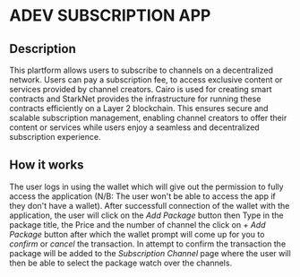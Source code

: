 # **ADEV SUBSCRIPTION APP**
## Description

This plartform allows users to subscribe to channels on a decentralized network. Users can pay a subscription fee, 
to access exclusive content or services provided by channel creators. Cairo is used for creating smart contracts and StarkNet 
provides the infrastructure for running these contracts efficiently on a Layer 2 blockchain. This ensures secure and scalable subscription management, 
enabling channel creators to offer their content or services while users enjoy a seamless and decentralized subscription experience.

## How it works

The user logs in using the wallet which will give out the permission to fully access the application (N/B: The user won't be able to access the app if they don't have
a wallet). After successfull connection of the wallet with the application, the user will click on the *Add Package* button then Type in the package title, 
the Price and the number of channel the click on *+ Add Package* button after which the wallet prompt will come up for you to *confirm* or *cancel* the transaction. 
In attempt to confirm the transaction the package will be added to the *Subscription Channel* page where the user will then be able to select the package watch over the channels.
